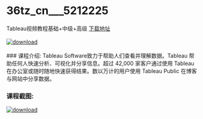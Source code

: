 # 36tz_cn___5212225
Tableau视频教程基础+中级+高级
[下载地址](http://www.36tz.cn/article/5212225 "下载地址")
<br/></br>[![download](http://36tz.cn/muke_img/2020_04_2-72-300x159.png "下载地址")](http://www.36tz.cn/article/5212225 "下载地址")
<br/></br>### 课程介绍:
Tableau Software致力于帮助人们查看并理解数据。Tableau 帮助任何人快速分析、可视化并分享信息。超过 42,000 家客户通过使用 Tableau 在办公室或随时随地快速获得结果。数以万计的用户使用 Tableau Public 在博客与网站中分享数据。

### 课程截图:
[![download](http://36tz.cn/muke_img/2020_04_1-105.png "下载地址")](http://www.36tz.cn/article/5212225 "下载地址")
